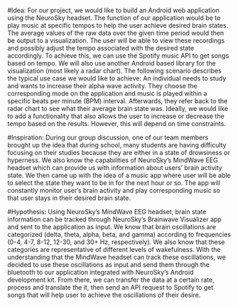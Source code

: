#Idea:
For our project, we would like to build an Android web application using the NeuroSky
headset. The function of our application would be to play music at specific tempos to help the
user achieve desired brain states. The average values of the raw data over the given time
period would then be output to a visualization. The user will be able to view these recordings
and possibly adjust the tempo associated with the desired state accordingly. To achieve this, we
can use the Spotify music API to get songs based on tempo. We will also use another Android
based library for the visualization (most likely a radar chart). The following scenario describes
the typical use case we would like to achieve: An individual needs to study and wants to
increase their alpha wave activity. They choose the corresponding mode on the application and
music is played within a specific beats per minute (BPM) interval. Afterwards, they refer back to
the radar chart to see what their average brain state was. Ideally, we would like to add a
functionality that also allows the user to increase or decrease the tempo based on the results.
However, this will depend on time constraints.


#Inspiration:
During our group discussion, one of our team members brought up the idea that during
school, many students are having difficulty focusing on their studies because they are either in a
state of drowsiness or hyperness. We also know the capabilities of NeuroSky’s MindWave EEG
headset which can provide us with information about users’ brain activity state. We then came
up with the idea of a music app where user will be able to select the state they want to be in for
the next hour or so. The app will constantly monitor user’s brain activity and play corresponding
music so that user stays in their desired brain state.


#Hypothesis:
Using NeuroSky’s MindWave EEG headset, brain state information can be tracked
through NeuroSky’s Brainwave Visualizer app and sent to the application as input. We know
that brain oscillations are categorized (delta, theta, alpha, beta, and gamma) according to
frequencies (0-4, 4-7, 8-12, 12-30, and 30+ Hz, respectively). We also know that these
categories are representative of different levels of wakefulness. With the understanding that the
MindWave headset can track these oscillations, we decided to use these oscillations as input
and send them through the bluetooth to our application integrated with NeuroSky’s Android
development kit. From there, we can transfer the data at a certain rate, process and translate
the it, then send an API request to Spotify to get songs that will help user to achieve the
oscillations of their desire.

